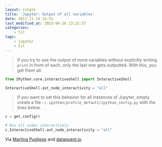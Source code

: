 ```yaml
---
layout: single
title: 'Jupyter: Output of all variables'
date: 2017-11-14 15:51
last_modified_at: 2023-04-26 13:22:37
categories:
    - til
tags:
    - jupyter
    - til
---
```


> If you try to see the output of more variables without explicitly writing `print` in
> front of each, only the last one gets outputted. With this, you get them all:

```python
from IPython.core.interactiveshell import InteractiveShell

InteractiveShell.ast_node_interactivity = "all"
```

> If you want to set this behavior for all instances of Jupyter, simply create a file
> `~/.ipython/profile_default/ipython_config.py` with the lines below.

```python
c = get_config()

# Run all nodes interactively
c.InteractiveShell.ast_node_interactivity = "all"
```

Via [Martina Pugliese](https://web.archive.org/web/20200915133315/https://martinapugliese.github.io/tech/jupyter-customise/)
and [dataquest.io](https://www.dataquest.io/blog/jupyter-notebook-tips-tricks-shortcuts/).
